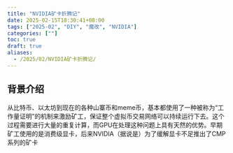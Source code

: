 ```yaml
---
title: "NVIDIA矿卡折腾记"
date: 2025-02-15T18:30:41+08:00
tags: ["2025-02", "DIY", "魔改", "NVIDIA"]
categories: [""]
toc: true
draft: true
aliases:
  - /2025/02/NVIDIA矿卡折腾记/
---
```


## 背景介绍

从比特币、以太坊到现在的各种山寨币和meme币，基本都使用了一种被称为“工作量证明”的机制来激励矿工，保证整个虚拟币交易网络可以持续运行下去。这个过程需要进行大量的重复计算，而GPU在处理这种问题上具有天然的优势。早期矿工使用的是消费级显卡，后来NVIDIA（据说是）为了缓解显卡不足推出了CMP系列的矿卡
